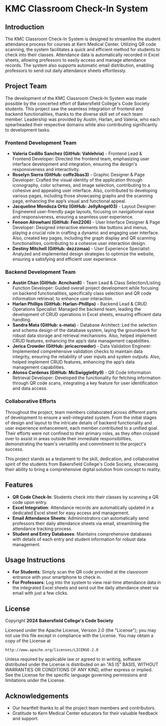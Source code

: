 # KMC Classroom Check-In System

## Introduction
The KMC Classroom Check-In System is designed to streamline the student attendance process for courses at Kern Medical Center. Utilizing QR code scanning, the system facilitates a quick and efficient method for students to check into their classes. Attendance data is automatically recorded in Excel sheets, allowing professors to easily access and manage attendance records. The system also supports automatic email distribution, enabling professors to send out daily attendance sheets effortlessly.

## Project Team

The development of the KMC Classroom Check-In System was made possible by the concerted effort of Bakersfield College's Code Society students. This project saw the seamless integration of frontend and backend functionalities, thanks to the diverse skill set of each team member. Leadership was provided by Austin, Harlan, and Valeria, who each spearheaded their respective domains while also contributing significantly to development tasks.

### Frontend Development Team
- **Valeria Cedillo Sanchez (GitHub: Vahlehria)** - Frontend Lead & Frontend Developer: Directed the frontend team, emphasizing user interface development and integration, ensuring the design's responsiveness and interactivity.
- **Roselyn Sierra (GitHub: coffe3bas3)** - Graphic Designer & Page Developer: Crafted the visual identity of the application through iconography, color schemes, and image selection, contributing to a cohesive and appealing user interface. Also, contributed to developing various pages, including those showcasing graphs and the scanning page, enhancing the app’s visual and functional appeal.
- **Jacqueline Mendoza Ortiz (GitHub: JellyAngel03)** - Layout Designer: Engineered user-friendly page layouts, focusing on navigational ease and responsiveness, ensuring a seamless user experience.
- **Fenoon Alrowhani (GitHub: Fen2206)** - User Interface Designer & Page Developer: Designed interactive elements like buttons and menus, playing a crucial role in crafting a dynamic and engaging user interface. Also, created key pages, including the graph display and QR scanning functionalities, contributing to a cohesive user interaction design.
- **Destiny Mitchell (GitHub: dezzzmaa)** - User Experience Specialist: Analyzed and implemented design strategies to optimize the website, ensuring a satisfying and efficient user experience.

### Backend Development Team
- **Austin Chan (GitHub: Acnchan8)** - Team Lead & Class Selection/Listing Function Developer: Guided overall project development while focusing on backend functionalities, specifically class selection and QR code information retrieval, to enhance user interaction.
- **Harlan Phillips (GitHub: Harlan-Phillips)** - Backend Lead & CRUD Operations Specialist: Managed the backend team, leading the development of CRUD operations in Excel sheets, ensuring efficient data handling.
- **Sandra Mata (GitHub: s-mata)** - Database Architect: Led the selection and schema design of the database system, laying the groundwork for robust data storage and retrieval mechanisms. Also, helped implement CRUD features, enhancing the app’s data management capabilities.
- **Jerica Crowder (GitHub: jericacrowder)** - Data Validation Engineer: Implemented comprehensive validation checks to maintain data integrity, ensuring the reliability of user inputs and system outputs. Also, helped implement CRUD features, enhancing the app’s data management capabilities.
- **Alonso Cardenas (GitHub: McSwiggle6ty9)** - QR Code Information Retrieval Developer: Developed the functionality for fetching information through QR code scans, integrating a key feature for user identification and data access.

### Collaborative Efforts

Throughout the project, team members collaborated across different parts of development to ensure a well-integrated system. From the initial stages of design and layout to the intricate details of backend functionality and user experience enhancement, each member contributed to a unified goal. Their efforts were not confined to their primary roles, as they often crossed over to assist in areas outside their immediate responsibilities, demonstrating the team's versatility and commitment to the project's success.

This project stands as a testament to the skill, dedication, and collaborative spirit of the students from Bakersfield College's Code Society, showcasing their ability to bring a comprehensive digital solution from concept to reality.

## Features
- **QR Code Check-In**: Students check into their classes by scanning a QR code upon entry.
- **Excel Integration**: Attendance records are automatically updated in a dedicated Excel sheet for easy access and management.
- **Email Attendance Sheets**: Admininstrators can automatically send professors their daily attendance sheets via email, streamlining the attendance tracking process.
- **Student and Entry Databases**: Maintains comprehensive databases with details of each entry and student information for robust data management.

## Usage Instructions 
- **For Students**: Simply scan the QR code provided at the classroom entrance with your smartphone to check in.
- **For Professors**: Log into the system to view real-time attendance data in the integrated Excel sheets and send out the daily attendance sheet via email with just a few clicks.

## License
Copyright **2024** **Bakersfield College's Code Society**

Licensed under the Apache License, Version 2.0 (the "License");
you may not use this file except in compliance with the License.
You may obtain a copy of the License at

    http://www.apache.org/licenses/LICENSE-2.0

Unless required by applicable law or agreed to in writing, software
distributed under the License is distributed on an "AS IS" BASIS,
WITHOUT WARRANTIES OR CONDITIONS OF ANY KIND, either express or implied.
See the License for the specific language governing permissions and
limitations under the License.

## Acknowledgements
- Our heartfelt thanks to all the project team members and contributors.
- Gratitude to Kern Medical Center educators for their valuable feedback and support.
